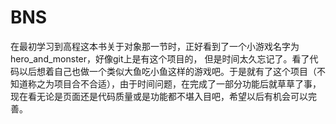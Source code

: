 # BNS

在最初学习到高程这本书关于对象那一节时，正好看到了一个小游戏名字为hero_and_monster，好像git上是有这个项目的，
但是时间太久忘记了。看了代码以后想着自己也做一个类似大鱼吃小鱼这样的游戏吧。于是就有了这个项目（不知道称之为项目合不合适），由于时间问题，在完成了一部分功能后就草草了事，现在看无论是页面还是代码质量或是功能都不堪入目吧，希望以后有机会可以完善。
